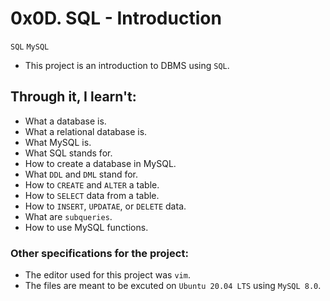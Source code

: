 # 0x0D. SQL - Introduction

`SQL` `MySQL`

* This project is an introduction to DBMS using `SQL`.

## Through it, I learn't:

 * What a database is.
 * What a relational database is.
 * What MySQL is.
 * What SQL stands for.
 * How to create a database in MySQL.
 * What `DDL` and `DML` stand for.
 * How to `CREATE` and `ALTER` a table.
 * How to `SELECT` data from a table.
 * How to `INSERT`,	`UPDATAE`, or `DELETE` data.
 * What are	`subqueries`.
 * How to use MySQL functions.

### Other specifications for the project:
 * The editor used for this project was `vim`.
 * The files are meant to be excuted on `Ubuntu 20.04 LTS` using `MySQL 8.0`.
